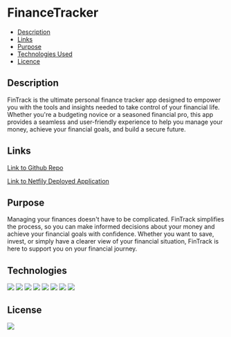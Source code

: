 # FinanceTracker

* [Description](#description)
* [Links](#links)
* [Purpose](#purpose)
* [Technologies Used](#technologies)
* [Licence](#license)

## Description

FinTrack is the ultimate personal finance tracker app designed to empower you with the tools and insights needed to take control of your financial life. Whether you're a budgeting novice or a seasoned financial pro, this app provides a seamless and user-friendly experience to help you manage your money, achieve your financial goals, and build a secure future.


## Links
<a href="https://github.com/ColumbiaCoding/FinanceTracker">Link to Github Repo</a>

<a href="https://merry-bombolone-ef3243.netlify.app/">Link to Netfily Deployed Application</a>

## Purpose

Managing your finances doesn't have to be complicated. FinTrack simplifies the process, so you can make informed decisions about your money and achieve your financial goals with confidence. Whether you want to save, invest, or simply have a clearer view of your financial situation, FinTrack is here to support you on your financial journey.


## Technologies
<img src="https://img.shields.io/badge/Built%20with-HTML-blue">
<img src="https://img.shields.io/badge/Built%20with-CSS-blue">
<img src="https://img.shields.io/badge/Built%20with-Javascript-blue">
<img src="https://img.shields.io/badge/Built%20with-Node-blue">
<img src="https://img.shields.io/badge/Built%20with-React-blue">
<img src="https://img.shields.io/badge/Built%20with-Vite-blue">
<img src="https://img.shields.io/badge/Built%20with-PassKeys-blue">
<img src="https://img.shields.io/badge/Built%20with-Netfily-blue">


## License

<img src="https://img.shields.io/badge/license-MIT-blue">
